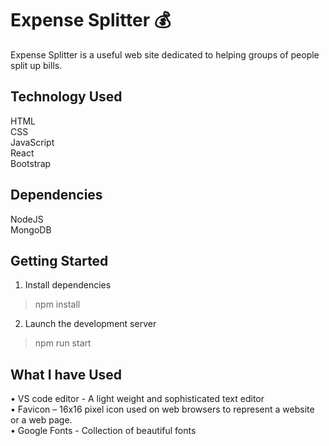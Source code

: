 # Expense Splitter :moneybag:

Expense Splitter is a useful web site dedicated to helping groups of people split up bills. 

## Technology Used

HTML \
CSS \
JavaScript \
React \
Bootstrap 

## Dependencies

NodeJS \
MongoDB 

## Getting Started

1.	Install dependencies
> npm install 
2.	Launch the development server
> npm run start 

## What I have Used 
•	VS code editor - A light weight and sophisticated text editor \
•	Favicon – 16x16 pixel icon used on web browsers to represent a website or a web page. \
•	Google Fonts - Collection of beautiful fonts 

